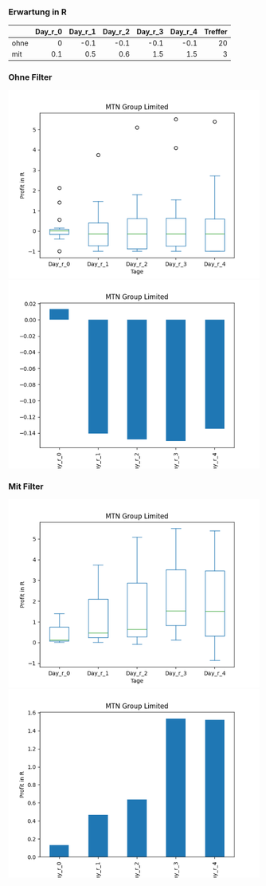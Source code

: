 ### Erwartung in R
|      |   Day_r_0 |   Day_r_1 |   Day_r_2 |   Day_r_3 |   Day_r_4 |   Treffer |
|:-----|----------:|----------:|----------:|----------:|----------:|----------:|
| ohne |       0   |      -0.1 |      -0.1 |      -0.1 |      -0.1 |        20 |
| mit  |       0.1 |       0.5 |       0.6 |       1.5 |       1.5 |         3 |

### Ohne Filter
![image info](./data/MTNOY_box_all.png)
![image info](./data/MTNOY_median_all.png)

### Mit Filter
![image info](./data/MTNOY_box_filtered.png)
![image info](./data/MTNOY_median_filtered.png)